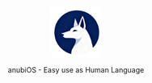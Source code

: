 <div align="center">
  <img src="/assets/logo.png" width=100 id=Logo>

  anubiOS - Easy use as Human Language
  
</div>
